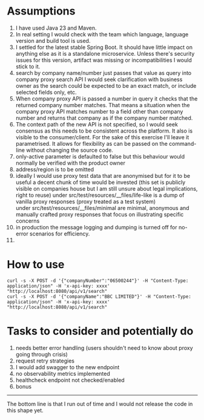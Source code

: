 # Assumptions

1. I have used Java 23 and Maven. 
2. In real setting I would check with the team which language, language version and build tool is used. 
3. I settled for the latest stable Spring Boot. 
It should have little impact on anything else as it is a standalone microservice. 
Unless there's security issues for this version, artifact was missing or incompatibilities I would stick to it. 
4. search by company name/number just passes that value as query into company proxy search API
I would seek clarification with business owner as the search could be expected to be 
an exact match, or include selected fields only, etc. 
5. When company proxy API is passed a number in query it checks that the returned company number matches.
That means a situation when the company proxy API matches number to a field other than company number
and returns that company as if the company number matched. 
6. The context path of the new API is not specified, so I would seek consensus as this needs to be consistent
across the platform. It also is visible to the consumer/client. 
For the sake of this exercise I'll leave it parametrised. 
It allows for flexibility as can be passed on the command-line without changing the source code. 
7. only-active parameter is defaulted to false but this behaviour would normally be verified with the product owner
8. address/region is to be omitted
9. ideally I would use proxy test data that are anonymised but for it to be useful a decent chunk of time would be invested
   (this set is publicly visible on companies house but I am still unsure about legal implications, right to reuse)
   under src/test/resources/__files/life-like is a dump of vanilla proxy responses (proxy treated as a test system)  
   under src/test/resources/__files/minimal are minimal, anonymous and manually crafted proxy responses that focus on illustrating specific concerns
10. in production the message logging and dumping is turned off for no-error scenarios for efficiency. 
11. 
# How to use
```shell
curl -s -X POST -d '{"companyNumber":"06500244"}' -H "Content-Type: application/json" -H 'x-api-key: xxxx' "http://localhost:8080/api/v1/search"
curl -s -X POST -d '{"companyName":"BBC LIMITED"}' -H "Content-Type: application/json" -H 'x-api-key: xxxx' "http://localhost:8080/api/v1/search"
```

# Tasks to consider and potentially do
1. needs better error handling (users shouldn't need to know about proxy going through crisis) 
2. request retry strategies
3. I would add swagger to the new endpoint 
4. no observability metrics implemented
5. healthcheck endpoint not checked/enabled 
6. bonus

---
The bottom line is that I run out of time and I would not release the code in this shape yet. 
